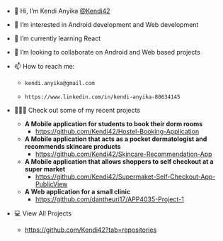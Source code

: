 - 👋 Hi, I’m Kendi Anyika [@Kendi42](https://github.com/Kendi42)
- 👀 I’m interested in Android development and Web development
- 🌱 I’m currently learning React
- 💞️ I’m looking to collaborate on Android and Web based projects
- 📫 How to reach me:  
    -     kendi.anyika@gmail.com 
    -     https://www.linkedin.com/in/kendi-anyika-80634145
- 👩🏿‍💻 Check out some of my recent projects
    - **A Mobile application for students to book their dorm rooms**
        - https://github.com/Kendi42/Hostel-Booking-Application 
    -  **A Mobile application that acts as a pocket dermatologist and recommends skincare products**
        - https://github.com/Kendi42/Skincare-Recommendation-App 
    - **A Mobile application that allows shoppers to self checkout at a super market**
         - https://github.com/Kendi42/Supermaket-Self-Checkout-App-PublicView
    - **A Web application for a small clinic**
        - https://github.com/dantheuri17/APP4035-Project-1

- 💻 View All Projects
    -   https://github.com/Kendi42?tab=repositories
